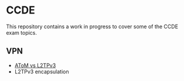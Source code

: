 # CCDE

This repository contains a work in progress to cover some of the CCDE exam topics.

## VPN

* [AToM vs L2TPv3][1]
* L2TPv3 encapsulation




[1]:atom-vs-l2tpv3.md

